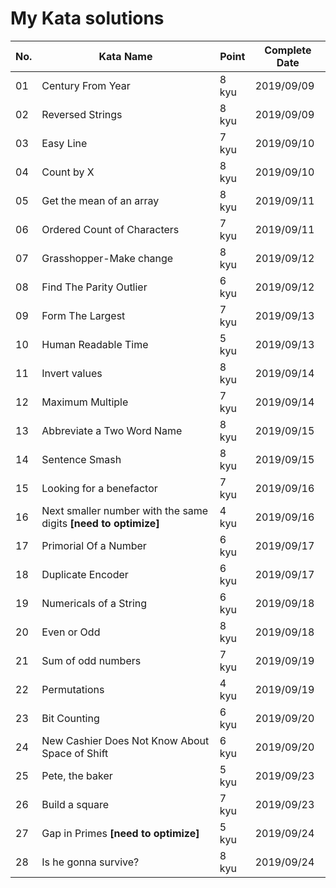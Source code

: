 # My Kata solutions

| No. | Kata Name                                                     | Point  | Complete Date|
|-----|---------------------------------------------------------------|--------|--------------|
| 01  | Century From Year                                             | 8 kyu  | 2019/09/09   |
| 02  | Reversed Strings                                              | 8 kyu  | 2019/09/09   |
| 03  | Easy Line                                                     | 7 kyu  | 2019/09/10   |
| 04  | Count by X                                                    | 8 kyu  | 2019/09/10   |
| 05  | Get the mean of an array                                      | 8 kyu  | 2019/09/11   |
| 06  | Ordered Count of Characters                  	              | 7 kyu  | 2019/09/11   |
| 07  | Grasshopper-Make change                                       | 8 kyu  | 2019/09/12   |
| 08  | Find The Parity Outlier                                       | 6 kyu  | 2019/09/12   |
| 09  | Form The Largest                                              | 7 kyu  | 2019/09/13   |
| 10  | Human Readable Time                                           | 5 kyu  | 2019/09/13   |
| 11  | Invert values                                                 | 8 kyu  | 2019/09/14   |
| 12  | Maximum Multiple                                              | 7 kyu  | 2019/09/14   |
| 13  | Abbreviate a Two Word Name                                    | 8 kyu  | 2019/09/15   |
| 14  | Sentence Smash                                                | 8 kyu  | 2019/09/15   |
| 15  | Looking for a benefactor                                      | 7 kyu  | 2019/09/16   |
| 16  | Next smaller number with the same digits **[need to optimize]**  | 4 kyu  | 2019/09/16   |
| 17  | Primorial Of a Number                                         | 6 kyu  | 2019/09/17   |
| 18  | Duplicate Encoder                                             | 6 kyu  | 2019/09/17   |
| 19  | Numericals of a String                                        | 6 kyu  | 2019/09/18   |
| 20  | Even or Odd                                                   | 8 kyu  | 2019/09/18   |
| 21  | Sum of odd numbers                                            | 7 kyu  | 2019/09/19   |
| 22  | Permutations                                                  | 4 kyu  | 2019/09/19   |
| 23  | Bit Counting                                                  | 6 kyu  | 2019/09/20   |
| 24  | New Cashier Does Not Know About Space of Shift                | 6 kyu  | 2019/09/20   |
| 25  | Pete, the baker                                               | 5 kyu  | 2019/09/23   |
| 26  | Build a square                                                | 7 kyu  | 2019/09/23   |
| 27  | Gap in Primes **[need to optimize]**                          | 5 kyu  | 2019/09/24   |
| 28  | Is he gonna survive?                                          | 8 kyu  | 2019/09/24   |


































